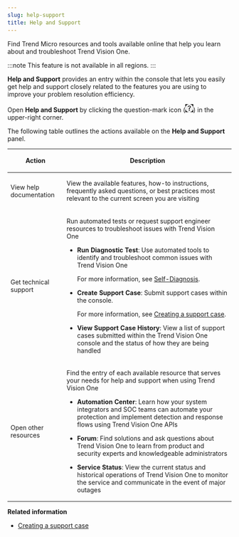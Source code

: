 ```yaml
---
slug: help-support
title: Help and Support
---
```


Find Trend Micro resources and tools available online that help you learn about and troubleshoot Trend Vision One.

:::note
This feature is not available in all regions.
:::

**Help and Support** provides an entry within the console that lets you easily get help and support closely related to the features you are using to improve your problem resolution efficiency.

Open **Help and Support** by clicking the question-mark icon (![](/images/entry=20230213172122.webp)) in the upper-right corner.

The following table outlines the actions available on the **Help and Support** panel.

<table>
<colgroup>
<col style="width: 25%" />
<col style="width: 75%" />
</colgroup>
<thead>
<tr>
<th><p>Action</p></th>
<th><p>Description</p></th>
</tr>
</thead>
<tbody>
<tr>
<td><p>View help documentation</p></td>
<td><p>View the available features, how-to instructions, frequently asked questions, or best practices most relevant to the current screen you are visiting</p></td>
</tr>
<tr>
<td><p>Get technical support</p></td>
<td><p>Run automated tests or request support engineer resources to troubleshoot issues with Trend Vision One</p>
<ul>
<li><p><strong>Run Diagnostic Test</strong>: Use automated tools to identify and troubleshoot common issues with Trend Vision One</p>
<p>For more information, see <a href="trend-vision-one-self-diagnosis">Self-Diagnosis</a>.</p></li>
<li><p><strong>Create Support Case</strong>: Submit support cases within the console.</p>
<p>For more information, see <a href="trend-vision-one-creating-support-case">Creating a support case</a>.</p></li>
<li><p><strong>View Support Case History</strong>: View a list of support cases submitted within the Trend Vision One console and the status of how they are being handled</p></li>
</ul></td>
</tr>
<tr>
<td><p>Open other resources</p></td>
<td><p>Find the entry of each available resource that serves your needs for help and support when using Trend Vision One</p>
<ul>
<li><p><strong>Automation Center</strong>: Learn how your system integrators and SOC teams can automate your protection and implement detection and response flows using Trend Vision One APIs</p></li>
<li><p><strong>Forum</strong>: Find solutions and ask questions about Trend Vision One to learn from product and security experts and knowledgeable administrators</p></li>
<li><p><strong>Service Status</strong>: View the current status and historical operations of Trend Vision One to monitor the service and communicate in the event of major outages</p></li>
</ul></td>
</tr>
</tbody>
</table>

**Related information**

- [Creating a support case](creating-support-case.md "Take screenshots of exactly where issues occur, together with console related data to help the support team locate the problem.")
